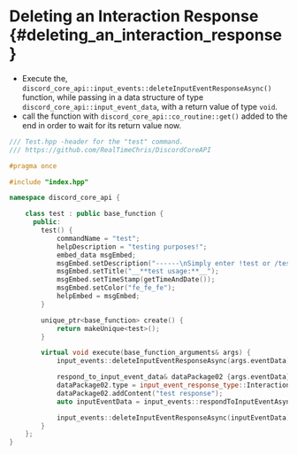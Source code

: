 Deleting an Interaction Response {#deleting_an_interaction_response}
============
- Execute the, `discord_core_api::input_events::deleteInputEventResponseAsync()` function, while passing in a data structure of type `discord_core_api::input_event_data`, with a return value of type `void`.
- call the function with `discord_core_api::co_routine::get()` added to the end in order to wait for its return value now.

```cpp
/// Test.hpp -header for the "test" command.
/// https://github.com/RealTimeChris/DiscordCoreAPI

#pragma once

#include "index.hpp"

namespace discord_core_api {

	class test : public base_function {
	  public:
		test() {
			commandName = "test";
			helpDescription = "testing purposes!";
			embed_data msgEmbed;
			msgEmbed.setDescription("------\nSimply enter !test or /test!\n------");
			msgEmbed.setTitle("__**test usage:**__");
			msgEmbed.setTimeStamp(getTimeAndDate());
			msgEmbed.setColor("fe_fe_fe");
			helpEmbed = msgEmbed;
		}

		unique_ptr<base_function> create() {
			return makeUnique<test>();
		}

		virtual void execute(base_function_arguments& args) {
			input_events::deleteInputEventResponseAsync(args.eventData).get();

			respond_to_input_event_data& dataPackage02 {args.eventData};
			dataPackage02.type = input_event_response_type::Interaction_Response;
			dataPackage02.addContent("test response");
			auto inputEventData = input_events::respondToInputEventAsync(dataPackage02);

			input_events::deleteInputEventResponseAsync(inputEventData).get();
		}
	};
}
```

